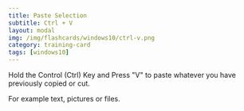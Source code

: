 ```yaml
---
title: Paste Selection
subtitle: Ctrl + V
layout: modal
img: /img/flashcards/windows10/ctrl-v.png
category: training-card
tags: [windows10]  
---
```

Hold the Control (Ctrl) Key and Press "V" to paste whatever you have previously copied or cut.  

For example text, pictures or files.
